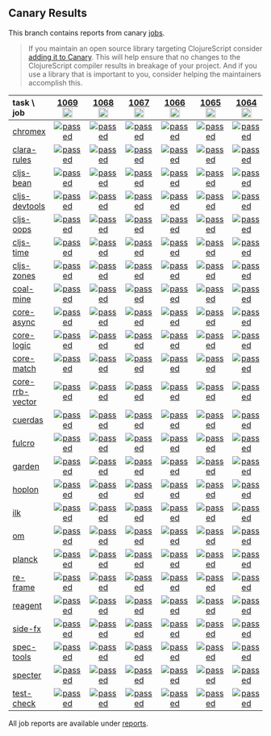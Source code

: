 ## Canary Results

This branch contains reports from canary [jobs](https://github.com/cljs-oss/canary/tree/jobs).

> If you maintain an open source library targeting ClojureScript consider [adding it to Canary](https://github.com/cljs-oss/canary/tree/master#how-to-participate). This will help ensure that no changes to the ClojureScript compiler results in breakage of your project. And if you use a library that is important to you, consider helping the maintainers accomplish this.

[//]: # (begin_overview_table)

| task \ job | <a href="reports/2019/08/20/job-001069-1.10.546-53c62ee47" title="job #1069&#xA;&#xA;job -c mfikes -r CLJS-3115&#xA;&#xA;requested by Mike Fikes (@mfikes) on 2019-08-20T12:09:26Z">1069<br/><img width=20 height=20 src="https://avatars1.githubusercontent.com/u/1723464?v=4&s=60"></a> | <a href="reports/2019/08/20/job-001068-1.10.573-3fa7c4459" title="job #1068&#xA;&#xA;job -c mfikes -r CLJS-3150&#xA;&#xA;requested by Mike Fikes (@mfikes) on 2019-08-20T11:44:19Z">1068<br/><img width=20 height=20 src="https://avatars1.githubusercontent.com/u/1723464?v=4&s=60"></a> | <a href="reports/2019/08/20/job-001067-1.10.572-b38ded99" title="job #1067&#xA;&#xA;job&#xA;&#xA;requested by BinaryAge Bot (@babot) on 2019-08-20T06:00:10Z">1067<br/><img width=20 height=20 src="https://avatars0.githubusercontent.com/u/1476765?v=4&s=60"></a> | <a href="reports/2019/08/20/job-001066-1.10.573-317826448" title="job #1066&#xA;&#xA;job -c mfikes -r CLJS-3114&#xA;&#xA;requested by Mike Fikes (@mfikes) on 2019-08-20T02:40:13Z">1066<br/><img width=20 height=20 src="https://avatars1.githubusercontent.com/u/1723464?v=4&s=60"></a> | <a href="reports/2019/08/20/job-001065-1.10.573-3fa7c4459" title="job #1065&#xA;&#xA;job -c mfikes -r CLJS-3150&#xA;&#xA;requested by Mike Fikes (@mfikes) on 2019-08-20T02:08:42Z">1065<br/><img width=20 height=20 src="https://avatars1.githubusercontent.com/u/1723464?v=4&s=60"></a> | <a href="reports/2019/08/20/job-001064-1.10.573-246492b15" title="job #1064&#xA;&#xA;job -c mfikes -r CLJS-3102&#xA;&#xA;requested by Mike Fikes (@mfikes) on 2019-08-20T01:24:15Z">1064<br/><img width=20 height=20 src="https://avatars1.githubusercontent.com/u/1723464?v=4&s=60"></a> | <a href="reports/2019/08/20/job-001063-1.10.573-a9defd07d" title="job #1063&#xA;&#xA;job -c mfikes -r CLJS-3086&#xA;&#xA;requested by Mike Fikes (@mfikes) on 2019-08-20T00:56:28Z">1063<br/><img width=20 height=20 src="https://avatars1.githubusercontent.com/u/1723464?v=4&s=60"></a> | <a href="reports/2019/08/19/job-001062-1.10.573-4e29b79df" title="job #1062&#xA;&#xA;job -c mfikes -r CLJS-3069&#xA;&#xA;requested by Mike Fikes (@mfikes) on 2019-08-19T22:54:25Z">1062<br/><img width=20 height=20 src="https://avatars1.githubusercontent.com/u/1723464?v=4&s=60"></a> | <a href="reports/2019/08/19/job-001061-1.10.573-faec20acc" title="job #1061&#xA;&#xA;job -c mfikes -r CLJS-2823&#xA;&#xA;requested by Mike Fikes (@mfikes) on 2019-08-19T21:05:05Z">1061<br/><img width=20 height=20 src="https://avatars1.githubusercontent.com/u/1723464?v=4&s=60"></a> | <a href="reports/2019/08/19/job-001060-1.10.573-bfc2d2f0b" title="job #1060&#xA;&#xA;job -c mfikes -r CLJS-2874&#xA;&#xA;requested by Mike Fikes (@mfikes) on 2019-08-19T20:13:37Z">1060<br/><img width=20 height=20 src="https://avatars1.githubusercontent.com/u/1723464?v=4&s=60"></a> |
| :--- | :---: | :---: | :---: | :---: | :---: | :---: | :---: | :---: | :---: | :---: |
| [chromex](https://github.com/binaryage/chromex) | <a href="reports/2019/08/20/job-001069-1.10.546-53c62ee47#-chromex"><img title="passed" src="http://box.binaryage.com/s-passed.svg"><a> | <a href="reports/2019/08/20/job-001068-1.10.573-3fa7c4459#-chromex"><img title="passed" src="http://box.binaryage.com/s-passed.svg"><a> | <a href="reports/2019/08/20/job-001067-1.10.572-b38ded99#-chromex"><img title="passed" src="http://box.binaryage.com/s-passed.svg"><a> | <a href="reports/2019/08/20/job-001066-1.10.573-317826448#-chromex"><img title="passed" src="http://box.binaryage.com/s-passed.svg"><a> | <a href="reports/2019/08/20/job-001065-1.10.573-3fa7c4459#-chromex"><img title="passed" src="http://box.binaryage.com/s-passed.svg"><a> | <a href="reports/2019/08/20/job-001064-1.10.573-246492b15#-chromex"><img title="passed" src="http://box.binaryage.com/s-passed.svg"><a> | <a href="reports/2019/08/20/job-001063-1.10.573-a9defd07d#-chromex"><img title="passed" src="http://box.binaryage.com/s-passed.svg"><a> | <a href="reports/2019/08/19/job-001062-1.10.573-4e29b79df#-chromex"><img title="passed" src="http://box.binaryage.com/s-passed.svg"><a> | <a href="reports/2019/08/19/job-001061-1.10.573-faec20acc#-chromex"><img title="passed" src="http://box.binaryage.com/s-passed.svg"><a> | <a href="reports/2019/08/19/job-001060-1.10.573-bfc2d2f0b#-chromex"><img title="passed" src="http://box.binaryage.com/s-passed.svg"><a> |
| [clara-rules](https://github.com/cerner/clara-rules) | <a href="reports/2019/08/20/job-001069-1.10.546-53c62ee47#-clara-rules"><img title="passed" src="http://box.binaryage.com/s-passed.svg"><a> | <a href="reports/2019/08/20/job-001068-1.10.573-3fa7c4459#-clara-rules"><img title="passed" src="http://box.binaryage.com/s-passed.svg"><a> | <a href="reports/2019/08/20/job-001067-1.10.572-b38ded99#-clara-rules"><img title="passed" src="http://box.binaryage.com/s-passed.svg"><a> | <a href="reports/2019/08/20/job-001066-1.10.573-317826448#-clara-rules"><img title="passed" src="http://box.binaryage.com/s-passed.svg"><a> | <a href="reports/2019/08/20/job-001065-1.10.573-3fa7c4459#-clara-rules"><img title="passed" src="http://box.binaryage.com/s-passed.svg"><a> | <a href="reports/2019/08/20/job-001064-1.10.573-246492b15#-clara-rules"><img title="passed" src="http://box.binaryage.com/s-passed.svg"><a> | <a href="reports/2019/08/20/job-001063-1.10.573-a9defd07d#-clara-rules"><img title="passed" src="http://box.binaryage.com/s-passed.svg"><a> | <a href="reports/2019/08/19/job-001062-1.10.573-4e29b79df#-clara-rules"><img title="passed" src="http://box.binaryage.com/s-passed.svg"><a> | <a href="reports/2019/08/19/job-001061-1.10.573-faec20acc#-clara-rules"><img title="passed" src="http://box.binaryage.com/s-passed.svg"><a> | <a href="reports/2019/08/19/job-001060-1.10.573-bfc2d2f0b#-clara-rules"><img title="passed" src="http://box.binaryage.com/s-passed.svg"><a> |
| [cljs-bean](https://github.com/mfikes/cljs-bean) | <a href="reports/2019/08/20/job-001069-1.10.546-53c62ee47#-cljs-bean"><img title="passed" src="http://box.binaryage.com/s-passed.svg"><a> | <a href="reports/2019/08/20/job-001068-1.10.573-3fa7c4459#-cljs-bean"><img title="passed" src="http://box.binaryage.com/s-passed.svg"><a> | <a href="reports/2019/08/20/job-001067-1.10.572-b38ded99#-cljs-bean"><img title="passed" src="http://box.binaryage.com/s-passed.svg"><a> | <a href="reports/2019/08/20/job-001066-1.10.573-317826448#-cljs-bean"><img title="passed" src="http://box.binaryage.com/s-passed.svg"><a> | <a href="reports/2019/08/20/job-001065-1.10.573-3fa7c4459#-cljs-bean"><img title="passed" src="http://box.binaryage.com/s-passed.svg"><a> | <a href="reports/2019/08/20/job-001064-1.10.573-246492b15#-cljs-bean"><img title="passed" src="http://box.binaryage.com/s-passed.svg"><a> | <a href="reports/2019/08/20/job-001063-1.10.573-a9defd07d#-cljs-bean"><img title="passed" src="http://box.binaryage.com/s-passed.svg"><a> | <a href="reports/2019/08/19/job-001062-1.10.573-4e29b79df#-cljs-bean"><img title="failed" src="http://box.binaryage.com/s-failed.svg"><a> | <a href="reports/2019/08/19/job-001061-1.10.573-faec20acc#-cljs-bean"><img title="passed" src="http://box.binaryage.com/s-passed.svg"><a> | <a href="reports/2019/08/19/job-001060-1.10.573-bfc2d2f0b#-cljs-bean"><img title="passed" src="http://box.binaryage.com/s-passed.svg"><a> |
| [cljs-devtools](https://github.com/binaryage/cljs-devtools) | <a href="reports/2019/08/20/job-001069-1.10.546-53c62ee47#-cljs-devtools"><img title="passed" src="http://box.binaryage.com/s-passed.svg"><a> | <a href="reports/2019/08/20/job-001068-1.10.573-3fa7c4459#-cljs-devtools"><img title="passed" src="http://box.binaryage.com/s-passed.svg"><a> | <a href="reports/2019/08/20/job-001067-1.10.572-b38ded99#-cljs-devtools"><img title="passed" src="http://box.binaryage.com/s-passed.svg"><a> | <a href="reports/2019/08/20/job-001066-1.10.573-317826448#-cljs-devtools"><img title="passed" src="http://box.binaryage.com/s-passed.svg"><a> | <a href="reports/2019/08/20/job-001065-1.10.573-3fa7c4459#-cljs-devtools"><img title="passed" src="http://box.binaryage.com/s-passed.svg"><a> | <a href="reports/2019/08/20/job-001064-1.10.573-246492b15#-cljs-devtools"><img title="passed" src="http://box.binaryage.com/s-passed.svg"><a> | <a href="reports/2019/08/20/job-001063-1.10.573-a9defd07d#-cljs-devtools"><img title="passed" src="http://box.binaryage.com/s-passed.svg"><a> | <a href="reports/2019/08/19/job-001062-1.10.573-4e29b79df#-cljs-devtools"><img title="passed" src="http://box.binaryage.com/s-passed.svg"><a> | <a href="reports/2019/08/19/job-001061-1.10.573-faec20acc#-cljs-devtools"><img title="passed" src="http://box.binaryage.com/s-passed.svg"><a> | <a href="reports/2019/08/19/job-001060-1.10.573-bfc2d2f0b#-cljs-devtools"><img title="passed" src="http://box.binaryage.com/s-passed.svg"><a> |
| [cljs-oops](https://github.com/binaryage/cljs-oops) | <a href="reports/2019/08/20/job-001069-1.10.546-53c62ee47#-cljs-oops"><img title="passed" src="http://box.binaryage.com/s-passed.svg"><a> | <a href="reports/2019/08/20/job-001068-1.10.573-3fa7c4459#-cljs-oops"><img title="passed" src="http://box.binaryage.com/s-passed.svg"><a> | <a href="reports/2019/08/20/job-001067-1.10.572-b38ded99#-cljs-oops"><img title="passed" src="http://box.binaryage.com/s-passed.svg"><a> | <a href="reports/2019/08/20/job-001066-1.10.573-317826448#-cljs-oops"><img title="passed" src="http://box.binaryage.com/s-passed.svg"><a> | <a href="reports/2019/08/20/job-001065-1.10.573-3fa7c4459#-cljs-oops"><img title="passed" src="http://box.binaryage.com/s-passed.svg"><a> | <a href="reports/2019/08/20/job-001064-1.10.573-246492b15#-cljs-oops"><img title="passed" src="http://box.binaryage.com/s-passed.svg"><a> | <a href="reports/2019/08/20/job-001063-1.10.573-a9defd07d#-cljs-oops"><img title="passed" src="http://box.binaryage.com/s-passed.svg"><a> | <a href="reports/2019/08/19/job-001062-1.10.573-4e29b79df#-cljs-oops"><img title="passed" src="http://box.binaryage.com/s-passed.svg"><a> | <a href="reports/2019/08/19/job-001061-1.10.573-faec20acc#-cljs-oops"><img title="passed" src="http://box.binaryage.com/s-passed.svg"><a> | <a href="reports/2019/08/19/job-001060-1.10.573-bfc2d2f0b#-cljs-oops"><img title="passed" src="http://box.binaryage.com/s-passed.svg"><a> |
| [cljs-time](https://github.com/andrewmcveigh/cljs-time) | <a href="reports/2019/08/20/job-001069-1.10.546-53c62ee47#-cljs-time"><img title="passed" src="http://box.binaryage.com/s-passed.svg"><a> | <a href="reports/2019/08/20/job-001068-1.10.573-3fa7c4459#-cljs-time"><img title="passed" src="http://box.binaryage.com/s-passed.svg"><a> | <a href="reports/2019/08/20/job-001067-1.10.572-b38ded99#-cljs-time"><img title="passed" src="http://box.binaryage.com/s-passed.svg"><a> | <a href="reports/2019/08/20/job-001066-1.10.573-317826448#-cljs-time"><img title="passed" src="http://box.binaryage.com/s-passed.svg"><a> | <a href="reports/2019/08/20/job-001065-1.10.573-3fa7c4459#-cljs-time"><img title="passed" src="http://box.binaryage.com/s-passed.svg"><a> | <a href="reports/2019/08/20/job-001064-1.10.573-246492b15#-cljs-time"><img title="passed" src="http://box.binaryage.com/s-passed.svg"><a> | <a href="reports/2019/08/20/job-001063-1.10.573-a9defd07d#-cljs-time"><img title="passed" src="http://box.binaryage.com/s-passed.svg"><a> | <a href="reports/2019/08/19/job-001062-1.10.573-4e29b79df#-cljs-time"><img title="passed" src="http://box.binaryage.com/s-passed.svg"><a> | <a href="reports/2019/08/19/job-001061-1.10.573-faec20acc#-cljs-time"><img title="passed" src="http://box.binaryage.com/s-passed.svg"><a> | <a href="reports/2019/08/19/job-001060-1.10.573-bfc2d2f0b#-cljs-time"><img title="passed" src="http://box.binaryage.com/s-passed.svg"><a> |
| [cljs-zones](https://github.com/binaryage/cljs-zones) | <a href="reports/2019/08/20/job-001069-1.10.546-53c62ee47#-cljs-zones"><img title="passed" src="http://box.binaryage.com/s-passed.svg"><a> | <a href="reports/2019/08/20/job-001068-1.10.573-3fa7c4459#-cljs-zones"><img title="passed" src="http://box.binaryage.com/s-passed.svg"><a> | <a href="reports/2019/08/20/job-001067-1.10.572-b38ded99#-cljs-zones"><img title="passed" src="http://box.binaryage.com/s-passed.svg"><a> | <a href="reports/2019/08/20/job-001066-1.10.573-317826448#-cljs-zones"><img title="passed" src="http://box.binaryage.com/s-passed.svg"><a> | <a href="reports/2019/08/20/job-001065-1.10.573-3fa7c4459#-cljs-zones"><img title="passed" src="http://box.binaryage.com/s-passed.svg"><a> | <a href="reports/2019/08/20/job-001064-1.10.573-246492b15#-cljs-zones"><img title="passed" src="http://box.binaryage.com/s-passed.svg"><a> | <a href="reports/2019/08/20/job-001063-1.10.573-a9defd07d#-cljs-zones"><img title="passed" src="http://box.binaryage.com/s-passed.svg"><a> | <a href="reports/2019/08/19/job-001062-1.10.573-4e29b79df#-cljs-zones"><img title="passed" src="http://box.binaryage.com/s-passed.svg"><a> | <a href="reports/2019/08/19/job-001061-1.10.573-faec20acc#-cljs-zones"><img title="passed" src="http://box.binaryage.com/s-passed.svg"><a> | <a href="reports/2019/08/19/job-001060-1.10.573-bfc2d2f0b#-cljs-zones"><img title="passed" src="http://box.binaryage.com/s-passed.svg"><a> |
| [coal-mine](https://github.com/mfikes/coal-mine) | <a href="reports/2019/08/20/job-001069-1.10.546-53c62ee47#-coal-mine"><img title="passed" src="http://box.binaryage.com/s-passed.svg"><a> | <a href="reports/2019/08/20/job-001068-1.10.573-3fa7c4459#-coal-mine"><img title="passed" src="http://box.binaryage.com/s-passed.svg"><a> | <a href="reports/2019/08/20/job-001067-1.10.572-b38ded99#-coal-mine"><img title="passed" src="http://box.binaryage.com/s-passed.svg"><a> | <a href="reports/2019/08/20/job-001066-1.10.573-317826448#-coal-mine"><img title="passed" src="http://box.binaryage.com/s-passed.svg"><a> | <a href="reports/2019/08/20/job-001065-1.10.573-3fa7c4459#-coal-mine"><img title="passed" src="http://box.binaryage.com/s-passed.svg"><a> | <a href="reports/2019/08/20/job-001064-1.10.573-246492b15#-coal-mine"><img title="passed" src="http://box.binaryage.com/s-passed.svg"><a> | <a href="reports/2019/08/20/job-001063-1.10.573-a9defd07d#-coal-mine"><img title="passed" src="http://box.binaryage.com/s-passed.svg"><a> | <a href="reports/2019/08/19/job-001062-1.10.573-4e29b79df#-coal-mine"><img title="passed" src="http://box.binaryage.com/s-passed.svg"><a> | <a href="reports/2019/08/19/job-001061-1.10.573-faec20acc#-coal-mine"><img title="passed" src="http://box.binaryage.com/s-passed.svg"><a> | <a href="reports/2019/08/19/job-001060-1.10.573-bfc2d2f0b#-coal-mine"><img title="passed" src="http://box.binaryage.com/s-passed.svg"><a> |
| [core-async](https://github.com/clojure/core.async) | <a href="reports/2019/08/20/job-001069-1.10.546-53c62ee47#-core-async"><img title="passed" src="http://box.binaryage.com/s-passed.svg"><a> | <a href="reports/2019/08/20/job-001068-1.10.573-3fa7c4459#-core-async"><img title="passed" src="http://box.binaryage.com/s-passed.svg"><a> | <a href="reports/2019/08/20/job-001067-1.10.572-b38ded99#-core-async"><img title="passed" src="http://box.binaryage.com/s-passed.svg"><a> | <a href="reports/2019/08/20/job-001066-1.10.573-317826448#-core-async"><img title="passed" src="http://box.binaryage.com/s-passed.svg"><a> | <a href="reports/2019/08/20/job-001065-1.10.573-3fa7c4459#-core-async"><img title="passed" src="http://box.binaryage.com/s-passed.svg"><a> | <a href="reports/2019/08/20/job-001064-1.10.573-246492b15#-core-async"><img title="passed" src="http://box.binaryage.com/s-passed.svg"><a> | <a href="reports/2019/08/20/job-001063-1.10.573-a9defd07d#-core-async"><img title="passed" src="http://box.binaryage.com/s-passed.svg"><a> | <a href="reports/2019/08/19/job-001062-1.10.573-4e29b79df#-core-async"><img title="passed" src="http://box.binaryage.com/s-passed.svg"><a> | <a href="reports/2019/08/19/job-001061-1.10.573-faec20acc#-core-async"><img title="passed" src="http://box.binaryage.com/s-passed.svg"><a> | <a href="reports/2019/08/19/job-001060-1.10.573-bfc2d2f0b#-core-async"><img title="passed" src="http://box.binaryage.com/s-passed.svg"><a> |
| [core-logic](https://github.com/clojure/core.logic) | <a href="reports/2019/08/20/job-001069-1.10.546-53c62ee47#-core-logic"><img title="passed" src="http://box.binaryage.com/s-passed.svg"><a> | <a href="reports/2019/08/20/job-001068-1.10.573-3fa7c4459#-core-logic"><img title="passed" src="http://box.binaryage.com/s-passed.svg"><a> | <a href="reports/2019/08/20/job-001067-1.10.572-b38ded99#-core-logic"><img title="passed" src="http://box.binaryage.com/s-passed.svg"><a> | <a href="reports/2019/08/20/job-001066-1.10.573-317826448#-core-logic"><img title="passed" src="http://box.binaryage.com/s-passed.svg"><a> | <a href="reports/2019/08/20/job-001065-1.10.573-3fa7c4459#-core-logic"><img title="passed" src="http://box.binaryage.com/s-passed.svg"><a> | <a href="reports/2019/08/20/job-001064-1.10.573-246492b15#-core-logic"><img title="passed" src="http://box.binaryage.com/s-passed.svg"><a> | <a href="reports/2019/08/20/job-001063-1.10.573-a9defd07d#-core-logic"><img title="passed" src="http://box.binaryage.com/s-passed.svg"><a> | <a href="reports/2019/08/19/job-001062-1.10.573-4e29b79df#-core-logic"><img title="passed" src="http://box.binaryage.com/s-passed.svg"><a> | <a href="reports/2019/08/19/job-001061-1.10.573-faec20acc#-core-logic"><img title="passed" src="http://box.binaryage.com/s-passed.svg"><a> | <a href="reports/2019/08/19/job-001060-1.10.573-bfc2d2f0b#-core-logic"><img title="passed" src="http://box.binaryage.com/s-passed.svg"><a> |
| [core-match](https://github.com/clojure/core.match) | <a href="reports/2019/08/20/job-001069-1.10.546-53c62ee47#-core-match"><img title="passed" src="http://box.binaryage.com/s-passed.svg"><a> | <a href="reports/2019/08/20/job-001068-1.10.573-3fa7c4459#-core-match"><img title="passed" src="http://box.binaryage.com/s-passed.svg"><a> | <a href="reports/2019/08/20/job-001067-1.10.572-b38ded99#-core-match"><img title="passed" src="http://box.binaryage.com/s-passed.svg"><a> | <a href="reports/2019/08/20/job-001066-1.10.573-317826448#-core-match"><img title="passed" src="http://box.binaryage.com/s-passed.svg"><a> | <a href="reports/2019/08/20/job-001065-1.10.573-3fa7c4459#-core-match"><img title="passed" src="http://box.binaryage.com/s-passed.svg"><a> | <a href="reports/2019/08/20/job-001064-1.10.573-246492b15#-core-match"><img title="passed" src="http://box.binaryage.com/s-passed.svg"><a> | <a href="reports/2019/08/20/job-001063-1.10.573-a9defd07d#-core-match"><img title="passed" src="http://box.binaryage.com/s-passed.svg"><a> | <a href="reports/2019/08/19/job-001062-1.10.573-4e29b79df#-core-match"><img title="passed" src="http://box.binaryage.com/s-passed.svg"><a> | <a href="reports/2019/08/19/job-001061-1.10.573-faec20acc#-core-match"><img title="passed" src="http://box.binaryage.com/s-passed.svg"><a> | <a href="reports/2019/08/19/job-001060-1.10.573-bfc2d2f0b#-core-match"><img title="passed" src="http://box.binaryage.com/s-passed.svg"><a> |
| [core-rrb-vector](https://github.com/clojure/core.rrb-vector) | <a href="reports/2019/08/20/job-001069-1.10.546-53c62ee47#-core-rrb-vector"><img title="passed" src="http://box.binaryage.com/s-passed.svg"><a> | <a href="reports/2019/08/20/job-001068-1.10.573-3fa7c4459#-core-rrb-vector"><img title="passed" src="http://box.binaryage.com/s-passed.svg"><a> | <a href="reports/2019/08/20/job-001067-1.10.572-b38ded99#-core-rrb-vector"><img title="passed" src="http://box.binaryage.com/s-passed.svg"><a> | <a href="reports/2019/08/20/job-001066-1.10.573-317826448#-core-rrb-vector"><img title="passed" src="http://box.binaryage.com/s-passed.svg"><a> | <a href="reports/2019/08/20/job-001065-1.10.573-3fa7c4459#-core-rrb-vector"><img title="passed" src="http://box.binaryage.com/s-passed.svg"><a> | <a href="reports/2019/08/20/job-001064-1.10.573-246492b15#-core-rrb-vector"><img title="passed" src="http://box.binaryage.com/s-passed.svg"><a> | <a href="reports/2019/08/20/job-001063-1.10.573-a9defd07d#-core-rrb-vector"><img title="passed" src="http://box.binaryage.com/s-passed.svg"><a> | <a href="reports/2019/08/19/job-001062-1.10.573-4e29b79df#-core-rrb-vector"><img title="passed" src="http://box.binaryage.com/s-passed.svg"><a> | <a href="reports/2019/08/19/job-001061-1.10.573-faec20acc#-core-rrb-vector"><img title="passed" src="http://box.binaryage.com/s-passed.svg"><a> | <a href="reports/2019/08/19/job-001060-1.10.573-bfc2d2f0b#-core-rrb-vector"><img title="passed" src="http://box.binaryage.com/s-passed.svg"><a> |
| [cuerdas](https://github.com/funcool/cuerdas) | <a href="reports/2019/08/20/job-001069-1.10.546-53c62ee47#-cuerdas"><img title="passed" src="http://box.binaryage.com/s-passed.svg"><a> | <a href="reports/2019/08/20/job-001068-1.10.573-3fa7c4459#-cuerdas"><img title="passed" src="http://box.binaryage.com/s-passed.svg"><a> | <a href="reports/2019/08/20/job-001067-1.10.572-b38ded99#-cuerdas"><img title="passed" src="http://box.binaryage.com/s-passed.svg"><a> | <a href="reports/2019/08/20/job-001066-1.10.573-317826448#-cuerdas"><img title="passed" src="http://box.binaryage.com/s-passed.svg"><a> | <a href="reports/2019/08/20/job-001065-1.10.573-3fa7c4459#-cuerdas"><img title="passed" src="http://box.binaryage.com/s-passed.svg"><a> | <a href="reports/2019/08/20/job-001064-1.10.573-246492b15#-cuerdas"><img title="passed" src="http://box.binaryage.com/s-passed.svg"><a> | <a href="reports/2019/08/20/job-001063-1.10.573-a9defd07d#-cuerdas"><img title="passed" src="http://box.binaryage.com/s-passed.svg"><a> | <a href="reports/2019/08/19/job-001062-1.10.573-4e29b79df#-cuerdas"><img title="passed" src="http://box.binaryage.com/s-passed.svg"><a> | <a href="reports/2019/08/19/job-001061-1.10.573-faec20acc#-cuerdas"><img title="passed" src="http://box.binaryage.com/s-passed.svg"><a> | <a href="reports/2019/08/19/job-001060-1.10.573-bfc2d2f0b#-cuerdas"><img title="passed" src="http://box.binaryage.com/s-passed.svg"><a> |
| [fulcro](https://github.com/fulcrologic/fulcro) | <a href="reports/2019/08/20/job-001069-1.10.546-53c62ee47#-fulcro"><img title="passed" src="http://box.binaryage.com/s-passed.svg"><a> | <a href="reports/2019/08/20/job-001068-1.10.573-3fa7c4459#-fulcro"><img title="passed" src="http://box.binaryage.com/s-passed.svg"><a> | <a href="reports/2019/08/20/job-001067-1.10.572-b38ded99#-fulcro"><img title="passed" src="http://box.binaryage.com/s-passed.svg"><a> | <a href="reports/2019/08/20/job-001066-1.10.573-317826448#-fulcro"><img title="passed" src="http://box.binaryage.com/s-passed.svg"><a> | <a href="reports/2019/08/20/job-001065-1.10.573-3fa7c4459#-fulcro"><img title="passed" src="http://box.binaryage.com/s-passed.svg"><a> | <a href="reports/2019/08/20/job-001064-1.10.573-246492b15#-fulcro"><img title="passed" src="http://box.binaryage.com/s-passed.svg"><a> | <a href="reports/2019/08/20/job-001063-1.10.573-a9defd07d#-fulcro"><img title="passed" src="http://box.binaryage.com/s-passed.svg"><a> | <a href="reports/2019/08/19/job-001062-1.10.573-4e29b79df#-fulcro"><img title="passed" src="http://box.binaryage.com/s-passed.svg"><a> | <a href="reports/2019/08/19/job-001061-1.10.573-faec20acc#-fulcro"><img title="passed" src="http://box.binaryage.com/s-passed.svg"><a> | <a href="reports/2019/08/19/job-001060-1.10.573-bfc2d2f0b#-fulcro"><img title="passed" src="http://box.binaryage.com/s-passed.svg"><a> |
| [garden](https://github.com/noprompt/garden) | <a href="reports/2019/08/20/job-001069-1.10.546-53c62ee47#-garden"><img title="passed" src="http://box.binaryage.com/s-passed.svg"><a> | <a href="reports/2019/08/20/job-001068-1.10.573-3fa7c4459#-garden"><img title="passed" src="http://box.binaryage.com/s-passed.svg"><a> | <a href="reports/2019/08/20/job-001067-1.10.572-b38ded99#-garden"><img title="passed" src="http://box.binaryage.com/s-passed.svg"><a> | <a href="reports/2019/08/20/job-001066-1.10.573-317826448#-garden"><img title="passed" src="http://box.binaryage.com/s-passed.svg"><a> | <a href="reports/2019/08/20/job-001065-1.10.573-3fa7c4459#-garden"><img title="passed" src="http://box.binaryage.com/s-passed.svg"><a> | <a href="reports/2019/08/20/job-001064-1.10.573-246492b15#-garden"><img title="passed" src="http://box.binaryage.com/s-passed.svg"><a> | <a href="reports/2019/08/20/job-001063-1.10.573-a9defd07d#-garden"><img title="passed" src="http://box.binaryage.com/s-passed.svg"><a> | <a href="reports/2019/08/19/job-001062-1.10.573-4e29b79df#-garden"><img title="passed" src="http://box.binaryage.com/s-passed.svg"><a> | <a href="reports/2019/08/19/job-001061-1.10.573-faec20acc#-garden"><img title="passed" src="http://box.binaryage.com/s-passed.svg"><a> | <a href="reports/2019/08/19/job-001060-1.10.573-bfc2d2f0b#-garden"><img title="passed" src="http://box.binaryage.com/s-passed.svg"><a> |
| [hoplon](https://github.com/hoplon/hoplon) | <a href="reports/2019/08/20/job-001069-1.10.546-53c62ee47#-hoplon"><img title="passed" src="http://box.binaryage.com/s-passed.svg"><a> | <a href="reports/2019/08/20/job-001068-1.10.573-3fa7c4459#-hoplon"><img title="passed" src="http://box.binaryage.com/s-passed.svg"><a> | <a href="reports/2019/08/20/job-001067-1.10.572-b38ded99#-hoplon"><img title="passed" src="http://box.binaryage.com/s-passed.svg"><a> | <a href="reports/2019/08/20/job-001066-1.10.573-317826448#-hoplon"><img title="passed" src="http://box.binaryage.com/s-passed.svg"><a> | <a href="reports/2019/08/20/job-001065-1.10.573-3fa7c4459#-hoplon"><img title="passed" src="http://box.binaryage.com/s-passed.svg"><a> | <a href="reports/2019/08/20/job-001064-1.10.573-246492b15#-hoplon"><img title="passed" src="http://box.binaryage.com/s-passed.svg"><a> | <a href="reports/2019/08/20/job-001063-1.10.573-a9defd07d#-hoplon"><img title="passed" src="http://box.binaryage.com/s-passed.svg"><a> | <a href="reports/2019/08/19/job-001062-1.10.573-4e29b79df#-hoplon"><img title="passed" src="http://box.binaryage.com/s-passed.svg"><a> | <a href="reports/2019/08/19/job-001061-1.10.573-faec20acc#-hoplon"><img title="passed" src="http://box.binaryage.com/s-passed.svg"><a> | <a href="reports/2019/08/19/job-001060-1.10.573-bfc2d2f0b#-hoplon"><img title="passed" src="http://box.binaryage.com/s-passed.svg"><a> |
| [ilk](https://github.com/mfikes/ilk) | <a href="reports/2019/08/20/job-001069-1.10.546-53c62ee47#-ilk"><img title="passed" src="http://box.binaryage.com/s-passed.svg"><a> | <a href="reports/2019/08/20/job-001068-1.10.573-3fa7c4459#-ilk"><img title="passed" src="http://box.binaryage.com/s-passed.svg"><a> | <a href="reports/2019/08/20/job-001067-1.10.572-b38ded99#-ilk"><img title="passed" src="http://box.binaryage.com/s-passed.svg"><a> | <a href="reports/2019/08/20/job-001066-1.10.573-317826448#-ilk"><img title="passed" src="http://box.binaryage.com/s-passed.svg"><a> | <a href="reports/2019/08/20/job-001065-1.10.573-3fa7c4459#-ilk"><img title="passed" src="http://box.binaryage.com/s-passed.svg"><a> | <a href="reports/2019/08/20/job-001064-1.10.573-246492b15#-ilk"><img title="passed" src="http://box.binaryage.com/s-passed.svg"><a> | <a href="reports/2019/08/20/job-001063-1.10.573-a9defd07d#-ilk"><img title="passed" src="http://box.binaryage.com/s-passed.svg"><a> | <a href="reports/2019/08/19/job-001062-1.10.573-4e29b79df#-ilk"><img title="passed" src="http://box.binaryage.com/s-passed.svg"><a> | <a href="reports/2019/08/19/job-001061-1.10.573-faec20acc#-ilk"><img title="passed" src="http://box.binaryage.com/s-passed.svg"><a> | <a href="reports/2019/08/19/job-001060-1.10.573-bfc2d2f0b#-ilk"><img title="passed" src="http://box.binaryage.com/s-passed.svg"><a> |
| [om](https://github.com/omcljs/om) | <a href="reports/2019/08/20/job-001069-1.10.546-53c62ee47#-om"><img title="passed" src="http://box.binaryage.com/s-passed.svg"><a> | <a href="reports/2019/08/20/job-001068-1.10.573-3fa7c4459#-om"><img title="passed" src="http://box.binaryage.com/s-passed.svg"><a> | <a href="reports/2019/08/20/job-001067-1.10.572-b38ded99#-om"><img title="passed" src="http://box.binaryage.com/s-passed.svg"><a> | <a href="reports/2019/08/20/job-001066-1.10.573-317826448#-om"><img title="passed" src="http://box.binaryage.com/s-passed.svg"><a> | <a href="reports/2019/08/20/job-001065-1.10.573-3fa7c4459#-om"><img title="passed" src="http://box.binaryage.com/s-passed.svg"><a> | <a href="reports/2019/08/20/job-001064-1.10.573-246492b15#-om"><img title="passed" src="http://box.binaryage.com/s-passed.svg"><a> | <a href="reports/2019/08/20/job-001063-1.10.573-a9defd07d#-om"><img title="passed" src="http://box.binaryage.com/s-passed.svg"><a> | <a href="reports/2019/08/19/job-001062-1.10.573-4e29b79df#-om"><img title="passed" src="http://box.binaryage.com/s-passed.svg"><a> | <a href="reports/2019/08/19/job-001061-1.10.573-faec20acc#-om"><img title="passed" src="http://box.binaryage.com/s-passed.svg"><a> | <a href="reports/2019/08/19/job-001060-1.10.573-bfc2d2f0b#-om"><img title="passed" src="http://box.binaryage.com/s-passed.svg"><a> |
| [planck](https://github.com/planck-repl/planck) | <a href="reports/2019/08/20/job-001069-1.10.546-53c62ee47#-planck"><img title="passed" src="http://box.binaryage.com/s-passed.svg"><a> | <a href="reports/2019/08/20/job-001068-1.10.573-3fa7c4459#-planck"><img title="passed" src="http://box.binaryage.com/s-passed.svg"><a> | <a href="reports/2019/08/20/job-001067-1.10.572-b38ded99#-planck"><img title="passed" src="http://box.binaryage.com/s-passed.svg"><a> | <a href="reports/2019/08/20/job-001066-1.10.573-317826448#-planck"><img title="passed" src="http://box.binaryage.com/s-passed.svg"><a> | <a href="reports/2019/08/20/job-001065-1.10.573-3fa7c4459#-planck"><img title="passed" src="http://box.binaryage.com/s-passed.svg"><a> | <a href="reports/2019/08/20/job-001064-1.10.573-246492b15#-planck"><img title="passed" src="http://box.binaryage.com/s-passed.svg"><a> | <a href="reports/2019/08/20/job-001063-1.10.573-a9defd07d#-planck"><img title="passed" src="http://box.binaryage.com/s-passed.svg"><a> | <a href="reports/2019/08/19/job-001062-1.10.573-4e29b79df#-planck"><img title="passed" src="http://box.binaryage.com/s-passed.svg"><a> | <a href="reports/2019/08/19/job-001061-1.10.573-faec20acc#-planck"><img title="passed" src="http://box.binaryage.com/s-passed.svg"><a> | <a href="reports/2019/08/19/job-001060-1.10.573-bfc2d2f0b#-planck"><img title="passed" src="http://box.binaryage.com/s-passed.svg"><a> |
| [re-frame](https://github.com/Day8/re-frame) | <a href="reports/2019/08/20/job-001069-1.10.546-53c62ee47#-re-frame"><img title="passed" src="http://box.binaryage.com/s-passed.svg"><a> | <a href="reports/2019/08/20/job-001068-1.10.573-3fa7c4459#-re-frame"><img title="passed" src="http://box.binaryage.com/s-passed.svg"><a> | <a href="reports/2019/08/20/job-001067-1.10.572-b38ded99#-re-frame"><img title="passed" src="http://box.binaryage.com/s-passed.svg"><a> | <a href="reports/2019/08/20/job-001066-1.10.573-317826448#-re-frame"><img title="passed" src="http://box.binaryage.com/s-passed.svg"><a> | <a href="reports/2019/08/20/job-001065-1.10.573-3fa7c4459#-re-frame"><img title="passed" src="http://box.binaryage.com/s-passed.svg"><a> | <a href="reports/2019/08/20/job-001064-1.10.573-246492b15#-re-frame"><img title="passed" src="http://box.binaryage.com/s-passed.svg"><a> | <a href="reports/2019/08/20/job-001063-1.10.573-a9defd07d#-re-frame"><img title="passed" src="http://box.binaryage.com/s-passed.svg"><a> | <a href="reports/2019/08/19/job-001062-1.10.573-4e29b79df#-re-frame"><img title="passed" src="http://box.binaryage.com/s-passed.svg"><a> | <a href="reports/2019/08/19/job-001061-1.10.573-faec20acc#-re-frame"><img title="passed" src="http://box.binaryage.com/s-passed.svg"><a> | <a href="reports/2019/08/19/job-001060-1.10.573-bfc2d2f0b#-re-frame"><img title="passed" src="http://box.binaryage.com/s-passed.svg"><a> |
| [reagent](https://github.com/reagent-project/reagent) | <a href="reports/2019/08/20/job-001069-1.10.546-53c62ee47#-reagent"><img title="passed" src="http://box.binaryage.com/s-passed.svg"><a> | <a href="reports/2019/08/20/job-001068-1.10.573-3fa7c4459#-reagent"><img title="passed" src="http://box.binaryage.com/s-passed.svg"><a> | <a href="reports/2019/08/20/job-001067-1.10.572-b38ded99#-reagent"><img title="passed" src="http://box.binaryage.com/s-passed.svg"><a> | <a href="reports/2019/08/20/job-001066-1.10.573-317826448#-reagent"><img title="passed" src="http://box.binaryage.com/s-passed.svg"><a> | <a href="reports/2019/08/20/job-001065-1.10.573-3fa7c4459#-reagent"><img title="passed" src="http://box.binaryage.com/s-passed.svg"><a> | <a href="reports/2019/08/20/job-001064-1.10.573-246492b15#-reagent"><img title="passed" src="http://box.binaryage.com/s-passed.svg"><a> | <a href="reports/2019/08/20/job-001063-1.10.573-a9defd07d#-reagent"><img title="passed" src="http://box.binaryage.com/s-passed.svg"><a> | <a href="reports/2019/08/19/job-001062-1.10.573-4e29b79df#-reagent"><img title="passed" src="http://box.binaryage.com/s-passed.svg"><a> | <a href="reports/2019/08/19/job-001061-1.10.573-faec20acc#-reagent"><img title="passed" src="http://box.binaryage.com/s-passed.svg"><a> | <a href="reports/2019/08/19/job-001060-1.10.573-bfc2d2f0b#-reagent"><img title="passed" src="http://box.binaryage.com/s-passed.svg"><a> |
| [side-fx](https://github.com/cljsrn/side-fx) | <a href="reports/2019/08/20/job-001069-1.10.546-53c62ee47#-side-fx"><img title="passed" src="http://box.binaryage.com/s-passed.svg"><a> | <a href="reports/2019/08/20/job-001068-1.10.573-3fa7c4459#-side-fx"><img title="passed" src="http://box.binaryage.com/s-passed.svg"><a> | <a href="reports/2019/08/20/job-001067-1.10.572-b38ded99#-side-fx"><img title="passed" src="http://box.binaryage.com/s-passed.svg"><a> | <a href="reports/2019/08/20/job-001066-1.10.573-317826448#-side-fx"><img title="passed" src="http://box.binaryage.com/s-passed.svg"><a> | <a href="reports/2019/08/20/job-001065-1.10.573-3fa7c4459#-side-fx"><img title="passed" src="http://box.binaryage.com/s-passed.svg"><a> | <a href="reports/2019/08/20/job-001064-1.10.573-246492b15#-side-fx"><img title="passed" src="http://box.binaryage.com/s-passed.svg"><a> | <a href="reports/2019/08/20/job-001063-1.10.573-a9defd07d#-side-fx"><img title="passed" src="http://box.binaryage.com/s-passed.svg"><a> | <a href="reports/2019/08/19/job-001062-1.10.573-4e29b79df#-side-fx"><img title="passed" src="http://box.binaryage.com/s-passed.svg"><a> | <a href="reports/2019/08/19/job-001061-1.10.573-faec20acc#-side-fx"><img title="passed" src="http://box.binaryage.com/s-passed.svg"><a> | <a href="reports/2019/08/19/job-001060-1.10.573-bfc2d2f0b#-side-fx"><img title="passed" src="http://box.binaryage.com/s-passed.svg"><a> |
| [spec-tools](https://github.com/metosin/spec-tools) | <a href="reports/2019/08/20/job-001069-1.10.546-53c62ee47#-spec-tools"><img title="passed" src="http://box.binaryage.com/s-passed.svg"><a> | <a href="reports/2019/08/20/job-001068-1.10.573-3fa7c4459#-spec-tools"><img title="passed" src="http://box.binaryage.com/s-passed.svg"><a> | <a href="reports/2019/08/20/job-001067-1.10.572-b38ded99#-spec-tools"><img title="passed" src="http://box.binaryage.com/s-passed.svg"><a> | <a href="reports/2019/08/20/job-001066-1.10.573-317826448#-spec-tools"><img title="passed" src="http://box.binaryage.com/s-passed.svg"><a> | <a href="reports/2019/08/20/job-001065-1.10.573-3fa7c4459#-spec-tools"><img title="passed" src="http://box.binaryage.com/s-passed.svg"><a> | <a href="reports/2019/08/20/job-001064-1.10.573-246492b15#-spec-tools"><img title="passed" src="http://box.binaryage.com/s-passed.svg"><a> | <a href="reports/2019/08/20/job-001063-1.10.573-a9defd07d#-spec-tools"><img title="passed" src="http://box.binaryage.com/s-passed.svg"><a> | <a href="reports/2019/08/19/job-001062-1.10.573-4e29b79df#-spec-tools"><img title="passed" src="http://box.binaryage.com/s-passed.svg"><a> | <a href="reports/2019/08/19/job-001061-1.10.573-faec20acc#-spec-tools"><img title="passed" src="http://box.binaryage.com/s-passed.svg"><a> | <a href="reports/2019/08/19/job-001060-1.10.573-bfc2d2f0b#-spec-tools"><img title="passed" src="http://box.binaryage.com/s-passed.svg"><a> |
| [specter](https://github.com/nathanmarz/specter) | <a href="reports/2019/08/20/job-001069-1.10.546-53c62ee47#-specter"><img title="passed" src="http://box.binaryage.com/s-passed.svg"><a> | <a href="reports/2019/08/20/job-001068-1.10.573-3fa7c4459#-specter"><img title="passed" src="http://box.binaryage.com/s-passed.svg"><a> | <a href="reports/2019/08/20/job-001067-1.10.572-b38ded99#-specter"><img title="passed" src="http://box.binaryage.com/s-passed.svg"><a> | <a href="reports/2019/08/20/job-001066-1.10.573-317826448#-specter"><img title="passed" src="http://box.binaryage.com/s-passed.svg"><a> | <a href="reports/2019/08/20/job-001065-1.10.573-3fa7c4459#-specter"><img title="passed" src="http://box.binaryage.com/s-passed.svg"><a> | <a href="reports/2019/08/20/job-001064-1.10.573-246492b15#-specter"><img title="passed" src="http://box.binaryage.com/s-passed.svg"><a> | <a href="reports/2019/08/20/job-001063-1.10.573-a9defd07d#-specter"><img title="passed" src="http://box.binaryage.com/s-passed.svg"><a> | <a href="reports/2019/08/19/job-001062-1.10.573-4e29b79df#-specter"><img title="passed" src="http://box.binaryage.com/s-passed.svg"><a> | <a href="reports/2019/08/19/job-001061-1.10.573-faec20acc#-specter"><img title="passed" src="http://box.binaryage.com/s-passed.svg"><a> | <a href="reports/2019/08/19/job-001060-1.10.573-bfc2d2f0b#-specter"><img title="passed" src="http://box.binaryage.com/s-passed.svg"><a> |
| [test-check](https://github.com/clojure/test.check) | <a href="reports/2019/08/20/job-001069-1.10.546-53c62ee47#-test-check"><img title="passed" src="http://box.binaryage.com/s-passed.svg"><a> | <a href="reports/2019/08/20/job-001068-1.10.573-3fa7c4459#-test-check"><img title="passed" src="http://box.binaryage.com/s-passed.svg"><a> | <a href="reports/2019/08/20/job-001067-1.10.572-b38ded99#-test-check"><img title="passed" src="http://box.binaryage.com/s-passed.svg"><a> | <a href="reports/2019/08/20/job-001066-1.10.573-317826448#-test-check"><img title="passed" src="http://box.binaryage.com/s-passed.svg"><a> | <a href="reports/2019/08/20/job-001065-1.10.573-3fa7c4459#-test-check"><img title="passed" src="http://box.binaryage.com/s-passed.svg"><a> | <a href="reports/2019/08/20/job-001064-1.10.573-246492b15#-test-check"><img title="passed" src="http://box.binaryage.com/s-passed.svg"><a> | <a href="reports/2019/08/20/job-001063-1.10.573-a9defd07d#-test-check"><img title="passed" src="http://box.binaryage.com/s-passed.svg"><a> | <a href="reports/2019/08/19/job-001062-1.10.573-4e29b79df#-test-check"><img title="passed" src="http://box.binaryage.com/s-passed.svg"><a> | <a href="reports/2019/08/19/job-001061-1.10.573-faec20acc#-test-check"><img title="passed" src="http://box.binaryage.com/s-passed.svg"><a> | <a href="reports/2019/08/19/job-001060-1.10.573-bfc2d2f0b#-test-check"><img title="passed" src="http://box.binaryage.com/s-passed.svg"><a> |

[//]: # (end_overview_table)

All job reports are available under [reports](reports).

